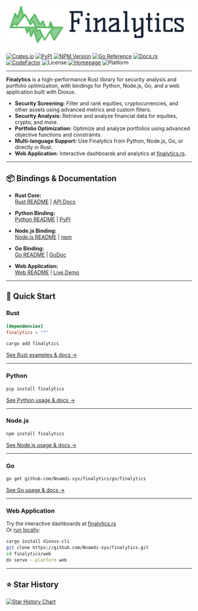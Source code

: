 ![Finalytics](https://github.com/Nnamdi-sys/finalytics/raw/main/logo-color.png)

[![Crates.io](https://img.shields.io/crates/v/finalytics)](https://crates.io/crates/finalytics)
[![PyPI](https://img.shields.io/pypi/v/finalytics)](https://pypi.org/project/finalytics/)
[![NPM Version](https://img.shields.io/npm/v/finalytics)](https://www.npmjs.com/package/finalytics)
[![Go Reference](https://pkg.go.dev/badge/github.com/Nnamdi-sys/finalytics/go/finalytics.svg)](https://pkg.go.dev/github.com/Nnamdi-sys/finalytics/go/finalytics)
[![Docs.rs](https://docs.rs/finalytics/badge.svg)](https://docs.rs/finalytics/)
[![CodeFactor](https://www.codefactor.io/repository/github/nnamdi-sys/finalytics/badge)](https://www.codefactor.io/repository/github/nnamdi-sys/finalytics)
![License](https://img.shields.io/crates/l/finalytics)
[![Homepage](https://img.shields.io/badge/homepage-finalytics.rs-blue)](https://finalytics.rs/)
![Platform](https://img.shields.io/badge/Platform-Windows%20%7C%20Linux%20%7C%20MacOS-brightgreen)

---

**Finalytics** is a high-performance Rust library for security analysis and portfolio optimization, with bindings for Python, Node.js, Go, and a web application built with Dioxus.

- **Security Screening:** Filter and rank equities, cryptocurrencies, and other assets using advanced metrics and custom filters.
- **Security Analysis:** Retrieve and analyze financial data for equities, crypto, and more.
- **Portfolio Optimization:** Optimize and analyze portfolios using advanced objective functions and constraints.
- **Multi-language Support:** Use Finalytics from Python, Node.js, Go, or directly in Rust.
- **Web Application:** Interactive dashboards and analytics at [finalytics.rs](https://finalytics.rs).


---

## 📦 Bindings & Documentation

- **Rust Core:**  
  [Rust README](./README.md) | [API Docs](https://docs.rs/finalytics/)

- **Python Binding:**  
  [Python README](./python/README.md) | [PyPI](https://pypi.org/project/finalytics/)

- **Node.js Binding:**  
  [Node.js README](./js/README.md) | [npm](https://www.npmjs.com/package/finalytics)

- **Go Binding:**  
  [Go README](./go/README.md) | [GoDoc](https://pkg.go.dev/github.com/Nnamdi-sys/finalytics/go/finalytics)

- **Web Application:**  
  [Web README](./web/README.md) | [Live Demo](https://finalytics.rs)

---

## 🚀 Quick Start

### Rust

```toml
[dependencies]
finalytics = "*"
```
```bash
cargo add finalytics
```
[See Rust examples & docs →](./README.md)

---

### Python

```bash
pip install finalytics
```
[See Python usage & docs →](./python/README.md)

---

### Node.js

```bash
npm install finalytics
```
[See Node.js usage & docs →](./js/README.md)

---

### Go

```bash
go get github.com/Nnamdi-sys/finalytics/go/finalytics
```
[See Go usage & docs →](./go/README.md)

---

### Web Application

Try the interactive dashboards at [finalytics.rs](https://finalytics.rs)  
Or [run locally](./web/README.md):

```bash
cargo install dioxus-cli
git clone https://github.com/Nnamdi-sys/finalytics.git
cd finalytics/web
dx serve --platform web
```

---

## ⭐ Star History

[![Star History Chart](https://api.star-history.com/svg?repos=Nnamdi-sys/finalytics&type=Date)](https://www.star-history.com/#Nnamdi-sys/finalytics&Date)